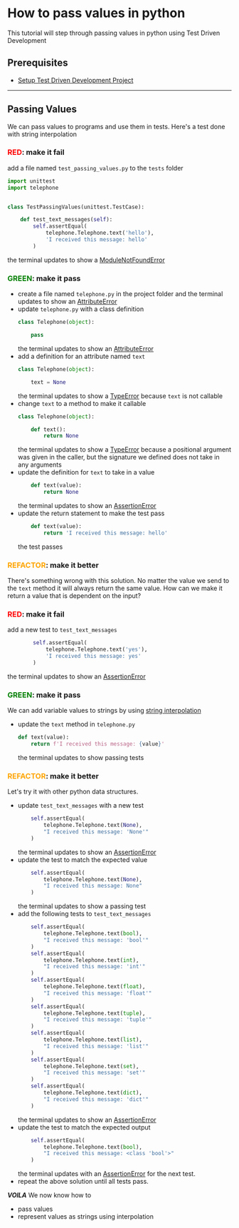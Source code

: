 # How to pass values in python

This tutorial will step through passing values in python using Test Driven Development

## Prerequisites

- [Setup Test Driven Development Project](./TDD_SETUP.md)

---

## Passing Values

We can pass values to programs and use them in tests. Here's a test done with string interpolation

### <span style="color:red">**RED**</span>: make it fail

add a file named `test_passing_values.py` to the `tests` folder

```python
import unittest
import telephone


class TestPassingValues(unittest.TestCase):

    def test_text_messages(self):
        self.assertEqual(
            telephone.Telephone.text('hello'),
            'I received this message: hello'
        )
```
the terminal updates to show a [ModuleNotFoundError](./00_MODULE_NOT_FOUND_ERROR.md)

### <span style="color:green">**GREEN**</span>: make it pass

- create a file named `telephone.py` in the project folder and the terminal updates to show an [AttributeError](./01_ATTRIBUTE_ERROR.md)
- update `telephone.py` with a class definition
    ```python
    class Telephone(object):

        pass
    ```
    the terminal updates to show an [AttributeError](./01_ATTRIBUTE_ERROR.md)
- add a definition for an attribute named `text`
    ```python
    class Telephone(object):

        text = None
    ```
    the terminal updates to show a [TypeError](./03_TYPE_ERROR.md) because `text` is not callable
- change `text` to a method to make it callable
    ```python
    class Telephone(object):

        def text():
            return None
    ```
    the terminal updates to show a [TypeError](./03_TYPE_ERROR.md) because a positional argument was given in the caller, but the signature we defined does not take in any arguments
- update the definition for `text` to take in a value
    ```python
        def text(value):
            return None
    ```
    the terminal updates to show an [AssertionError](./04_ASSERTION_ERROR.md)
- update the return statement to make the test pass
    ```python
        def text(value):
            return 'I received this message: hello'
    ```
    the test passes

### <span style="color:orange">**REFACTOR**</span>: make it better

There's something wrong with this solution. No matter the value we send to the `text` method it will always return the same value. How can we make it return a value that is dependent on the input?

### <span style="color:red">**RED**</span>: make it fail

add a new test to `test_text_messages`

```python
        self.assertEqual(
            telephone.Telephone.text('yes'),
            'I received this message: yes'
        )
```

the terminal updates to show an [AssertionError](./04_ASSERTION_ERROR.md)

### <span style="color:green">**GREEN**</span>: make it pass

We can add variable values to strings by using [string interpolation](https://peps.python.org/pep-0498/)

- update the `text` method in `telephone.py`
    ```python
    def text(value):
        return f'I received this message: {value}'
    ```
    the terminal updates to show passing tests

### <span style="color:orange">**REFACTOR**</span>: make it better

Let's try it with other python data structures.

- update `test_text_messages` with a new test
    ```python
        self.assertEqual(
            telephone.Telephone.text(None),
            "I received this message: 'None'"
        )
    ```
    the terminal updates to show an [AssertionError](./04_ASSERTION_ERROR.md)
- update the test to match the expected value
    ```python
        self.assertEqual(
            telephone.Telephone.text(None),
            "I received this message: None"
        )
    ```
    the terminal updates to show a passing test
- add the following tests to `test_text_messages`
    ```python
        self.assertEqual(
            telephone.Telephone.text(bool),
            "I received this message: 'bool'"
        )
        self.assertEqual(
            telephone.Telephone.text(int),
            "I received this message: 'int'"
        )
        self.assertEqual(
            telephone.Telephone.text(float),
            "I received this message: 'float'"
        )
        self.assertEqual(
            telephone.Telephone.text(tuple),
            "I received this message: 'tuple'"
        )
        self.assertEqual(
            telephone.Telephone.text(list),
            "I received this message: 'list'"
        )
        self.assertEqual(
            telephone.Telephone.text(set),
            "I received this message: 'set'"
        )
        self.assertEqual(
            telephone.Telephone.text(dict),
            "I received this message: 'dict'"
        )
    ```
    the terminal updates to show an [AssertionError](./04_ASSERTION_ERROR.md)
- update the test to match the expected output
    ```python
        self.assertEqual(
            telephone.Telephone.text(bool),
            "I received this message: <class 'bool'>"
        )
    ```
    the terminal updates with an [AssertionError](./04_ASSERTION_ERROR.md) for the next test.
- repeat the above solution until all tests pass.

***VOILA***
We now know how to
- pass values
- represent values as strings using interpolation